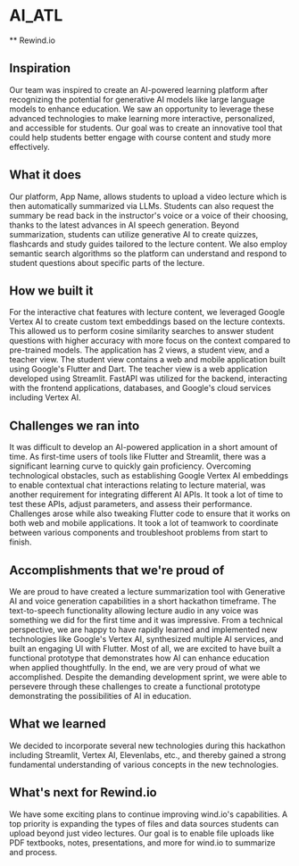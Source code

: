 # AI_ATL

** Rewind.io

## Inspiration
Our team was inspired to create an AI-powered learning platform after recognizing the potential for generative AI models like large language models to enhance education. We saw an opportunity to leverage these advanced technologies to make learning more interactive, personalized, and accessible for students. Our goal was to create an innovative tool that could help students better engage with course content and study more effectively.

## What it does
Our platform, App Name, allows students to upload a video lecture which is then automatically summarized via LLMs. Students can also request the summary be read back in the instructor's voice or a voice of their choosing, thanks to the latest advances in AI speech generation. Beyond summarization, students can utilize generative AI to create quizzes, flashcards and study guides tailored to the lecture content. We also employ semantic search algorithms so the platform can understand and respond to student questions about specific parts of the lecture.

## How we built it
For the interactive chat features with lecture content, we leveraged Google Vertex AI to create custom text embeddings based on the lecture contexts. This allowed us to perform cosine similarity searches to answer student questions with higher accuracy with more focus on the context compared to pre-trained models. The application has 2 views, a student view, and a teacher view. The student view contains a web and mobile application built using Google's Flutter and Dart. The teacher view is a web application developed using Streamlit. FastAPI was utilized for the backend, interacting with the frontend applications, databases, and Google's cloud services including Vertex AI.

## Challenges we ran into
It was difficult to develop an AI-powered application in a short amount of time. As first-time users of tools like Flutter and Streamlit, there was a significant learning curve to quickly gain proficiency. Overcoming technological obstacles, such as establishing Google Vertex AI embeddings to enable contextual chat interactions relating to lecture material, was another requirement for integrating different AI APIs. It took a lot of time to test these APIs, adjust parameters, and assess their performance. Challenges arose while also tweaking Flutter code to ensure that it works on both web and mobile applications. 
It took a lot of teamwork to coordinate between various components and troubleshoot problems from start to finish.

## Accomplishments that we're proud of
We are proud to have created a lecture summarization tool with Generative AI and voice generation capabilities in a short hackathon timeframe. The text-to-speech functionality allowing lecture audio in any voice was something we did for the first time and it was impressive. From a technical perspective, we are happy to have rapidly learned and implemented new technologies like Google's Vertex AI, synthesized multiple AI services, and built an engaging UI with Flutter. Most of all, we are excited to have built a functional prototype that demonstrates how AI can enhance education when applied thoughtfully. In the end, we are very proud of what we accomplished. Despite the demanding development sprint, we were able to persevere through these challenges to create a functional prototype demonstrating the possibilities of AI in education.

## What we learned
We decided to incorporate several new technologies during this hackathon including Streamlit, Vertex AI, Elevenlabs, etc., and thereby gained a strong fundamental understanding of various concepts in the new technologies. 

## What's next for Rewind.io
We have some exciting plans to continue improving wind.io's capabilities. A top priority is expanding the types of files and data sources students can upload beyond just video lectures. Our goal is to enable file uploads like PDF textbooks, notes, presentations, and more for wind.io to summarize and process.


